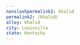 ```yaml
---
﻿nonslashpermalink2: khalid
permalink2: /khalid/
alley: Khalid
city: Louisville
state: Kentucky
---
```

